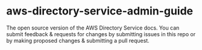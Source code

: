 # aws-directory-service-admin-guide
The open source version of the AWS Directory Service docs. You can submit feedback &amp; requests for changes by submitting issues in this repo or by making proposed changes &amp; submitting a pull request.
